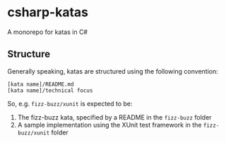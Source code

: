 # csharp-katas
A monorepo for katas in C#

## Structure
Generally speaking, katas are structured using the following convention:

```
[kata name]/README.md
[kata name]/technical focus
```

So, e.g. `fizz-buzz/xunit` is expected to be:
1. The fizz-buzz kata, specified by a README in the `fizz-buzz` folder
2. A sample implementation using the XUnit test framework in the `fizz-buzz/xunit` folder

